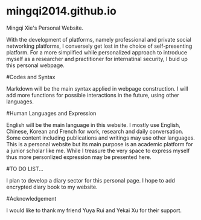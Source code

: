 # mingqi2014.github.io
Mingqi Xie's Personal Website.

With the development of platforms, namely professional and private social networking platforms, I conversely get lost in the choice of self-presenting platform. For a more simplified while personalized approach to introduce myself as a researcher and practitioner for internatinal security, I buid up this personal webpage.

#Codes and Syntax

Markdown will be the main syntax applied in webpage construction. I will add more functions for possible interactions in the future, using other languages.

#Human Languages and Expression

English will be the main language in this website. I mostly use English, Chinese, Korean and French for work, research and daily conversation. Some content including publications and writings may use other languages. This is a personal website but its main purpose is an academic platform for a junior scholar like me. While I treasure the very space to express myself thus more personlized expression may be presented here.

#TO DO LIST...

I plan to develop a diary sector for this personal page. I hope to add encrypted diary book to my website.

#Acknowledgement

I would like to thank my friend Yuya Rui and Yekai Xu for their support.
